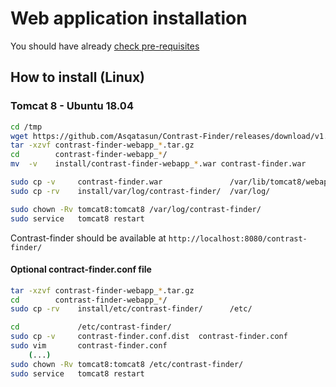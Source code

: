 # Web application installation

You should have already [check pre-requisites](webapp_Pre-requisites.md)


## How to install (Linux)

### Tomcat 8 - Ubuntu 18.04

```bash
cd /tmp
wget https://github.com/Asqatasun/Contrast-Finder/releases/download/v1.0.0/contrast-finder-webapp_v1.0.0.tar.gz
tar -xzvf contrast-finder-webapp_*.tar.gz
cd        contrast-finder-webapp_*/
mv  -v    install/contrast-finder-webapp_*.war contrast-finder.war

sudo cp -v     contrast-finder.war               /var/lib/tomcat8/webapps
sudo cp -rv    install/var/log/contrast-finder/  /var/log/

sudo chown -Rv tomcat8:tomcat8 /var/log/contrast-finder/
sudo service   tomcat8 restart
```

Contrast-finder should be available at `http://localhost:8080/contrast-finder/`


#### Optional contract-finder.conf file

```bash
tar -xzvf contrast-finder-webapp_*.tar.gz
cd        contrast-finder-webapp_*/
sudo cp -rv    install/etc/contrast-finder/      /etc/

cd             /etc/contrast-finder/
sudo cp -v     contrast-finder.conf.dist  contrast-finder.conf
sudo vim       contrast-finder.conf
    (...)
sudo chown -Rv tomcat8:tomcat8 /etc/contrast-finder/
sudo service   tomcat8 restart
```



